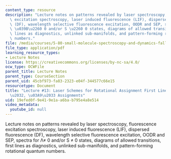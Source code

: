 ```yaml
---
content_type: resource
description: "Lecture notes on patterns revealed by laser spectroscopy, fluorescence\
  \ excitation spectroscopy, laser induced fluorescence (LIF), dispersed fluorescence\
  \ (DF), wavelength selective fluorescence excitation, OODR and SEP, spectra for\
  \ \u039B\u2260 0 and/or S \u2260 0 states, diagrams of allowed transitions, first\
  \ lines as diagnostics, unlinked sub-manifolds, and pattern-forming rotational quantum\
  \ numbers."
file: /media/courses/5-80-small-molecule-spectroscopy-and-dynamics-fall-2008/19efed0f9e419e1aa6bab795e4a8e514_13_580ln_fa08.pdf
file_type: application/pdf
learning_resource_types:
- Lecture Notes
license: https://creativecommons.org/licenses/by-nc-sa/4.0/
ocw_type: OCWFile
parent_title: Lecture Notes
parent_type: CourseSection
parent_uid: 45cbf973-fa83-2323-e04f-344577c66e15
resourcetype: Document
title: "Lecture #13: Laser Schemes for Rotational Assignment First Lines for \u03A9\
  \u2032, \u03A9\u2033 Assignments"
uid: 19efed0f-9e41-9e1a-a6ba-b795e4a8e514
video_metadata:
  youtube_id: null
---
```

Lecture notes on patterns revealed by laser spectroscopy, fluorescence excitation spectroscopy, laser induced fluorescence (LIF), dispersed fluorescence (DF), wavelength selective fluorescence excitation, OODR and SEP, spectra for Λ≠ 0 and/or S ≠ 0 states, diagrams of allowed transitions, first lines as diagnostics, unlinked sub-manifolds, and pattern-forming rotational quantum numbers.
